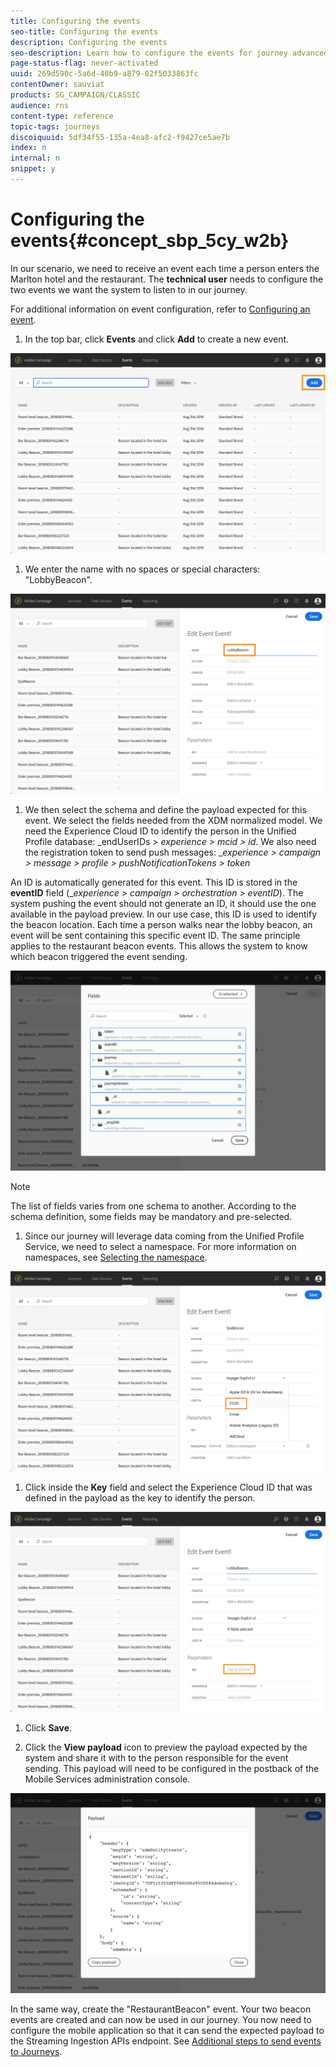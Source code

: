 ```yaml
---
title: Configuring the events
seo-title: Configuring the events
description: Configuring the events
seo-description: Learn how to configure the events for journey advanced use case
page-status-flag: never-activated
uuid: 269d590c-5a6d-40b9-a879-02f5033863fc
contentOwner: sauviat
products: SG_CAMPAIGN/CLASSIC
audience: rns
content-type: reference
topic-tags: journeys
discoiquuid: 5df34f55-135a-4ea8-afc2-f9427ce5ae7b
index: n
internal: n
snippet: y
---
```


# Configuring the events{#concept_sbp_5cy_w2b}

In our scenario, we need to receive an event each time a person enters the Marlton hotel and the restaurant. The **technical user** needs to configure the two events we want the system to listen to in our journey.

For additional information on event configuration, refer to [Configuring an event](event.md#concept_gfj_fqt_52b).

1. In the top bar, click **Events** and click **Add** to create a new event.

 ![](assets/journeyuc1_1.png)

1. We enter the name with no spaces or special characters: "LobbyBeacon".

 ![](assets/journeyuc2_1.png)

 <!--li>Select the **Mobile - Streaming Ingestion APIs** event type. Events are sent from the customers' mobile phone through the Mobile SDK.![](assets/journeyuc2_3.png" placement="break" width="800" id="image_is5_2sn_z2b"/></li-->

1. We then select the schema and define the payload expected for this event. We select the fields needed from the XDM normalized model. We need the Experience Cloud ID to identify the person in the Unified Profile database: _endUserIDs > _experience > mcid > id_. We also need the registration token to send push messages: __experience > campaign > message > profile > pushNotificationTokens > token_

An ID is automatically generated for this event. This ID is stored in the **eventID** field (__experience > campaign > orchestration > eventID_). The system pushing the event should not generate an ID, it should use the one available in the payload preview. In our use case, this ID is used to identify the beacon location. Each time a person walks near the lobby beacon, an event will be sent containing this specific event ID. The same principle applies to the restaurant beacon events. This allows the system to know which beacon triggered the event sending.

 ![](assets/journeyuc2_2.png)
 
>[!NOTE]
>
>The list of fields varies from one schema to another. According to the schema definition, some fields may be mandatory and pre-selected.

1. Since our journey will leverage data coming from the Unified Profile Service, we need to select a namespace. For more information on namespaces, see [Selecting the namespace](eventnamespace.md#concept_ckb_3qt_52b).

 ![](assets/journeyuc2_4.png)

1. Click inside the **Key** field and select the Experience Cloud ID that was defined in the payload as the key to identify the person.

 ![](assets/journeyuc2_4bis.png)

1. Click **Save**.

1. Click the **View payload** icon to preview the payload expected by the system and share it with to the person responsible for the event sending.  This payload will need to be configured in the postback of the Mobile Services administration console.

 ![](assets/journeyuc2_5.png)

In the same way, create the "RestaurantBeacon" event. Your two beacon events are created and can now be used in our journey. You now need to configure the mobile application so that it can send the expected payload to the Streaming Ingestion APIs endpoint. See [Additional steps to send events to Journeys](eventsteps.md#concept_xrz_n1q_y2b).
